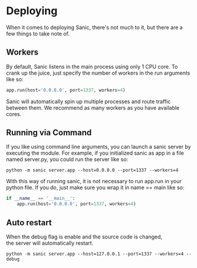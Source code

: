 # Deploying

When it comes to deploying Sanic, there's not much to it, but there are
a few things to take note of.

## Workers

By default, Sanic listens in the main process using only 1 CPU core.
To crank up the juice, just specify the number of workers in the run
arguments like so:

```python
app.run(host='0.0.0.0', port=1337, workers=4)
```

Sanic will automatically spin up multiple processes and route
traffic between them.  We recommend as many workers as you have
available cores.

## Running via Command

If you like using command line arguments, you can launch a sanic server
by executing the module.  For example, if you initialized sanic as
app in a file named server.py, you could run the server like so:

`python -m sanic server.app --host=0.0.0.0 --port=1337 --workers=4`

With this way of running sanic, it is not necessary to run app.run in
your python file.  If you do, just make sure you wrap it in name == main
like so:

```python
if __name__ == '__main__':
    app.run(host='0.0.0.0', port=1337, workers=4)
```

## Auto restart

When the debug flag is enable and the source code is changed,  
the server will automatically restart. 

`python -m sanic server.app --host=127.0.0.1 --port=1337 --workers=4 --debug`
